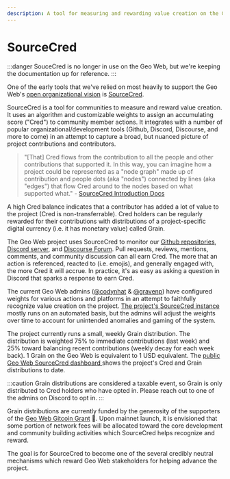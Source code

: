 ```yaml
---
description: A tool for measuring and rewarding value creation on the Geo Web project.
---
```


# SourceCred

:::danger
SouceCred is no longer in use on the Geo Web, but we're keeping the documentation up for reference.
:::

One of the early tools that we've relied on most heavily to support the Geo Web's [open organizational vision](./open-org) is [SourceCred](https://sourcecred.io/).&#x20;

SourceCred is a tool for communities to measure and reward value creation. It uses an algorithm and customizable weights to assign an accumulating score ("Cred") to community member actions. It integrates with a number of popular organizational/development tools (Github, Discord, Discourse, and more to come) in an attempt to capture a broad, but nuanced picture of project contributions and contributors.&#x20;

> "\[That] Cred flows from the contribution to all the people and other contributions that supported it. In this way, you can imagine how a project could be represented as a "node graph" made up of contribution and people dots (aka "nodes") connected by lines (aka "edges") that flow Cred around to the nodes based on what supported what." - [SourceCred Introduction Docs](https://sourcecred.io/docs)

A high Cred balance indicates that a contributor has added a lot of value to the project (Cred is non-transferrable). Cred holders can be regularly rewarded for their contributions with distributions of a project-specific digital currency (i.e. it has monetary value) called Grain.

The Geo Web project uses SourceCred to monitor our [Github repositories](https://github.com/Geo-Web-Project), [Discord server](https://discord.com/invite/reXgPru7ck), and [Discourse Forum](https://forum.geoweb.network/). Pull requests, reviews, mentions, comments, and community discussion can all earn Cred. The more that an action is referenced, reacted to (i.e. emojis), and generally engaged with, the more Cred it will accrue. In practice, it's as easy as asking a question in Discord that sparks a response to earn Cred.

The current Geo Web admins ([@codynhat](https://github.com/codynhat) & [@gravenp](https://github.com/gravenp)) have configured weights for various actions and platforms in an attempt to faithfully recognize value creation on the project. [The project's SourceCred instance](https://github.com/Geo-Web-Project/sourcecred-instance) mostly runs on an automated basis, but the admins will adjust the weights over time to account for unintended anomalies and gaming of the system.

The project currently runs a small, weekly Grain distribution. The distribution is weighted 75% to immediate contributions (last week) and 25% toward balancing recent contributions (weekly decay for each week back). 1 Grain on the Geo Web is equivalent to 1 USD equivalent. The [public Geo Web SourceCred dashboard ](https://geo-web-project.github.io/sourcecred-instance/#/explorer)shows the project's Cred and Grain distributions to date.

:::caution
Grain distributions are considered a taxable event, so Grain is only distributed to Cred holders who have opted in. Please reach out to one of the admins on Discord to opt in.
:::

Grain distributions are currently funded by the generosity of the supporters of the [Geo Web Gitcoin Grant](https://gitcoin.co/grants/1403/the-geo-web) :pray:. Upon mainnet launch, it is envisioned that some portion of network fees will be allocated toward the core development and community building activities which SourceCred helps recognize and reward.

The goal is for SourceCred to become one of the several credibly neutral mechanisms which reward Geo Web stakeholders for helping advance the project.&#x20;
